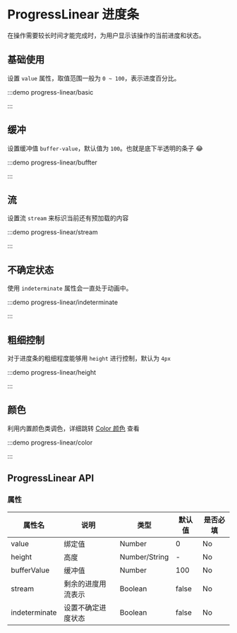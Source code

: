 # ProgressLinear 进度条

在操作需要较长时间才能完成时，为用户显示该操作的当前进度和状态。

## 基础使用

设置 `value` 属性，取值范围一般为 `0 ~ 100`，表示进度百分比。

:::demo progress-linear/basic

:::

## 缓冲

设置缓冲值 `buffer-value`，默认值为 `100`。也就是底下半透明的条子 😂

:::demo progress-linear/buffter

:::

## 流

设置流 `stream` 来标识当前还有预加载的内容

:::demo progress-linear/stream

:::

## 不确定状态

使用 `indeterminate` 属性会一直处于动画中。

:::demo progress-linear/indeterminate

:::

## 粗细控制

对于进度条的粗细程度能够用 `height` 进行控制，默认为 `4px`

:::demo progress-linear/height

:::

## 颜色

利用内置颜色类调色，详细跳转 [Color 颜色](./color.md#通用) 查看

:::demo progress-linear/color

:::

## ProgressLinear API

### 属性

| 属性名        | 说明               | 类型          | 默认值 | 是否必填 |
| ------------- | ------------------ | ------------- | ------ | -------- |
| value         | 绑定值             | Number        | 0      | No       |
| height        | 高度               | Number/String | -      | No       |
| bufferValue   | 缓冲值             | Number        | 100    | No       |
| stream        | 剩余的进度用流表示 | Boolean       | false  | No       |
| indeterminate | 设置不确定进度状态 | Boolean       | false  | No       |
